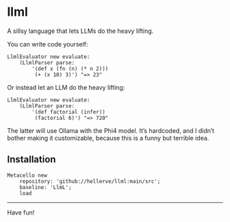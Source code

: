 # llml

A sillsy language that lets LLMs do the heavy lifting.

You can write code yourself:

```
LlmlEvaluator new evaluate:
	(LlmlParser parse: 
		'(def x (fn (n) (* n 2)))
		 (+ (x 10) 3)') "=> 23"
```

Or instead let an LLM do the heavy lifting:

```
LlmlEvaluator new evaluate:
	(LlmlParser parse: 
		'(def factorial (infer))
		 (factorial 6)') "=> 720"
```

The latter will use Ollama with the Phi4 model. It’s hardcoded, and I didn’t bother making it customizable, because
this is a funny but terrible idea.
## Installation

```st
Metacello new
	repository: 'github://hellerve/llml:main/src';
	baseline: 'LlmL';
	load
```

<hr/>

Have fun!
